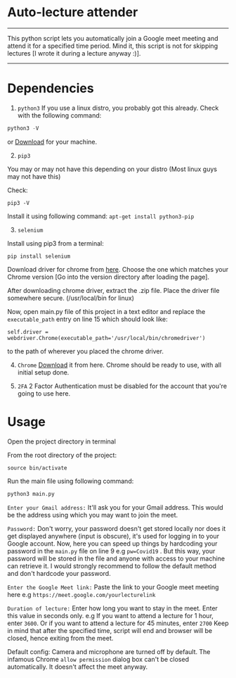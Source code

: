 # Auto-lecture attender
***
This python script lets you automatically join a Google meet meeting and attend it for a specified time period. Mind it, this script is not for skipping lectures [I wrote it during a lecture anyway :)].
***
# Dependencies
1. `python3`
If you use a linux distro, you probably got this already. Check with the following command:
```python
python3 -V
```
or [Download](https://www.python.org/downloads/) for your machine.

2. `pip3`

You may or may not have this depending on your distro (Most linux guys may not have this)

Check:
```
pip3 -V
```

Install it using following command:
`apt-get install python3-pip`

3. `selenium`

Install using pip3 from a terminal:
```
pip install selenium
```

Download driver for chrome from [here](https://chromedriver.storage.googleapis.com/index.html). Choose the one which matches your Chrome version [Go into the version directory after loading the page].

After downloading chrome driver, extract the .zip file.
Place the driver file somewhere secure. (/usr/local/bin for linux)

Now, open main.py file of this project in a text editor and replace the `executable_path` entry on line 15 which should look like:
```
self.driver = webdriver.Chrome(executable_path='/usr/local/bin/chromedriver')
```
to the path of wherever you placed the chrome driver.

4. `Chrome`
[Download](https://www.google.com/intl/en_in/chrome/) it from here. Chrome should be ready to use, with all initial setup done.

5. `2FA`
2 Factor Authentication must be disabled for the account that you're going to use here.

# Usage

Open the project directory in terminal

From the root directory of the project:

```
source bin/activate
```

Run the main file using following command:
```python
python3 main.py
```

`Enter your Gmail address:`
It'll ask you for your Gmail address. This would be the address using which you may want to join the meet.

`Password:`
Don't worry, your password doesn't get stored locally nor does it get displayed anywhere (input is obscure), it's used for logging in to your Google account. Now, here you can speed up things by hardcoding your password in the `main.py` file on line 9 e.g `pw=Covid19` . But this way, your password will be stored in the file and anyone with access to your machine can retrieve it. I would strongly recommend to follow the default method and don't hardcode your password.

`Enter the Google Meet link:`
Paste the link to your Google meet meeting here e.g `https://meet.google.com/yourlecturelink` 

`Duration of lecture:`
Enter how long you want to stay in the meet. Enter this value in seconds only. e.g If you want to attend a lecture for 1 hour, enter `3600`. Or if you want to attend a lecture for 45 minutes, enter `2700`
Keep in mind that after the specified time, script will end and browser will be closed, hence exiting from the meet.

Default config:
Camera and microphone are turned off by default.
The infamous Chrome `allow permission` dialog box can't be closed automatically. It doesn't affect the meet anyway.
